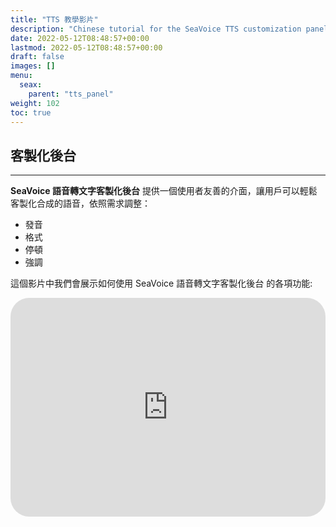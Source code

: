 ```yaml
---
title: "TTS 教學影片"
description: "Chinese tutorial for the SeaVoice TTS customization panel."
date: 2022-05-12T08:48:57+00:00
lastmod: 2022-05-12T08:48:57+00:00
draft: false
images: []
menu:
  seax:
    parent: "tts_panel"
weight: 102
toc: true
---
```


## 客製化後台
-------------------

**SeaVoice 語音轉文字客製化後台** 提供一個使用者友善的介面，讓用戶可以輕鬆客製化合成的語音，依照需求調整：

* 發音
* 格式
* 停頓
* 強調

這個影片中我們會展示如何使用 SeaVoice 語音轉文字客製化後台 的各項功能:

   <iframe width="100%" height="350px" src="https://www.youtube.com/embed/RMGsfgtt1qI" title="YouTube video player" frameborder="0" allow="accelerometer; autoplay; clipboard-write; encrypted-media; gyroscope; picture-in-picture" allowfullscreen style="border-radius: 30px;"></iframe>

